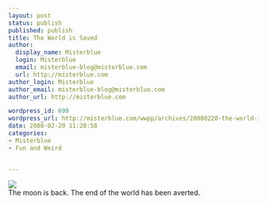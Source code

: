 ```yaml
---
layout: post
status: publish
published: publish
title: The World is Saved
author:
  display_name: Misterblue
  login: Misterblue
  email: misterblue-blog@misterblue.com
  url: http://misterblue.com
author_login: Misterblue
author_email: misterblue-blog@misterblue.com
author_url: http://misterblue.com

wordpress_id: 699
wordpress_url: http://misterblue.com/wwpp/archives/20080220-the-world-is-saved
date: 2008-02-20 11:20:58
categories:
- Misterblue
- Fun and Weird


---
```

<div class="g2image_float_left"><a href="/images/oldimages/1392"><img src="/images/oldimages/thumb/1392" class="oldImageThumb"/></a></div>The moon is back. The end of the world has been averted. 
